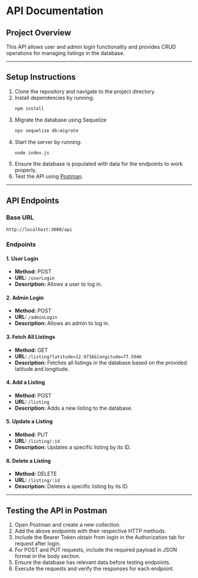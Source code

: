 # API Documentation

## Project Overview
This API allows user and admin login functionality and provides CRUD operations for managing listings in the database.

---

## Setup Instructions

1. Clone the repository and navigate to the project directory.
2. Install dependencies by running:
   ```bash
   npm install
   ```
3. Migrate the database using Sequelize
   ```bash
   npx sequelize db:migrate
   ```    
4. Start the server by running:
   ```bash
   node index.js
   ```
5. Ensure the database is populated with data for the endpoints to work properly.
6. Test the API using [Postman](https://www.postman.com/).

---

## API Endpoints

### Base URL
```
http://localhost:3000/api
```

### Endpoints

#### 1. User Login
- **Method:** POST  
- **URL:** `/userLogin`  
- **Description:** Allows a user to log in.  

#### 2. Admin Login
- **Method:** POST  
- **URL:** `/adminLogin`  
- **Description:** Allows an admin to log in.  

#### 3. Fetch All Listings
- **Method:** GET  
- **URL:** `/listing?latitude=12.9716&longitude=77.5946`  
- **Description:** Fetches all listings in the database based on the provided latitude and longitude.  

#### 4. Add a Listing
- **Method:** POST  
- **URL:** `/listing`  
- **Description:** Adds a new listing to the database.  

#### 5. Update a Listing
- **Method:** PUT  
- **URL:** `/listing/:id`  
- **Description:** Updates a specific listing by its ID.  

#### 6. Delete a Listing
- **Method:** DELETE  
- **URL:** `/listing/:id`  
- **Description:** Deletes a specific listing by its ID.  

---

## Testing the API in Postman

1. Open Postman and create a new collection.
2. Add the above endpoints with their respective HTTP methods.
3. Include the Bearer Token obtain from login in the Authorization tab for request after login.
4. For POST and PUT requests, include the required payload in JSON format in the body section.
5. Ensure the database has relevant data before testing endpoints.
6. Execute the requests and verify the responses for each endpoint.

